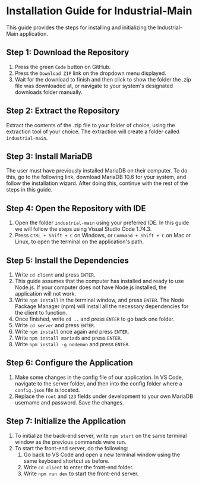 # Installation Guide for Industrial-Main

This guide provides the steps for installing and initializing the Industrial-Main application.

## Step 1: Download the Repository
1. Press the green `Code` button on GitHub.
2. Press the `Download ZIP` link on the dropdown menu displayed.
3. Wait for the download to finish and then click to show the folder the .zip file was downloaded at, or navigate to your system's designated downloads folder manually.

## Step 2: Extract the Repository
Extract the contents of the .zip file to your folder of choice, using the extraction tool of your choice. The extraction will create a folder called `industrial-main`.

## Step 3: Install MariaDB
The user must have previously installed MariaDB on their computer. To do this, go to the following link, download MariaDB 10.6 for your system, and follow the installation wizard. After doing this, continue with the rest of the steps in this guide.

## Step 4: Open the Repository with IDE
1. Open the folder `industrial-main` using your preferred IDE. In this guide we will follow the steps using Visual Studio Code 1.74.3.
2. Press `CTRL + Shift + C` on Windows, or `Command + Shift + C` on Mac or Linux, to open the terminal on the application's path.

## Step 5: Install the Dependencies
1. Write `cd client` and press `ENTER`.
2. This guide assumes that the computer has installed and ready to use Node.js. If your computer does not have Node.js installed, the application will not work.
3. Write `npm install` in the terminal window, and press `ENTER`. The Node Package Manager (npm) will install all the necessary dependencies for the client to function.
4. Once finished, write `cd ..` and press `ENTER` to go back one folder.
5. Write `cd server` and press `ENTER`.
6. Write `npm install` once again and press `ENTER`.
7. Write `npm install mariadb` and press `ENTER`.
8. Write `npm install -g nodemon` and press `ENTER`.

## Step 6: Configure the Application
1. Make some changes in the config file of our application. In VS Code, navigate to the server folder, and then into the config folder where a `config.json` file is located.
2. Replace the `root` and `123` fields under development to your own MariaDB username and password. Save the changes.

## Step 7: Initialize the Application
1. To initialize the back-end server, write `npm start` on the same terminal window as the previous commands were run.
2. To start the front-end server, do the following:
   1. Go back to VS Code and open a new terminal window using the same keyboard shortcut as before.
   2. Write `cd client` to enter the front-end folder.
   3. Write `npm run dev` to start the front-end server.
